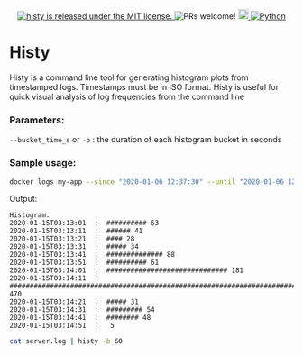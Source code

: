 <p align="center">
  <a href="https://github.com/bloXroute-Labs/bxgateway/blob/develop/LICENSE.md">
    <img src="https://img.shields.io/badge/license-MIT-blue.svg" alt="histy is released under the MIT license." />
  </a>
  <a>
    <img src="https://img.shields.io/badge/PRs-welcome-brightgreen.svg" alt="PRs welcome!" />
  </a>
  <a href="https://badge.fury.io/py/histy">
    <img src="https://badge.fury.io/py/histy.svg" alt="PyPI version" height="18">
  </a>
  <a href="https://python.org">
    <img alt="Python" src="https://img.shields.io/badge/Python-3.6%20%7C%203.7-blue">  
  </a>
</p>

# Histy

Histy is a command line tool for generating histogram plots from timestamped logs. 
Timestamps must be in ISO format.
Histy is useful for quick visual analysis of log frequencies from the command line

### Parameters:
`--bucket_time_s` or `-b` : the duration of each histogram bucket in seconds 

### Sample usage:
```bash
docker logs my-app --since "2020-01-06 12:37:30" --until "2020-01-06 12:38:30" | histy -b 10
```
Output:
```
Histogram:
2020-01-15T03:13:01  :  ########## 63
2020-01-15T03:13:11  :  ###### 41
2020-01-15T03:13:21  :  #### 28
2020-01-15T03:13:31  :  ##### 34
2020-01-15T03:13:41  :  ############## 88
2020-01-15T03:13:51  :  ########## 61
2020-01-15T03:14:01  :  ############################## 181
2020-01-15T03:14:11  :  ################################################################################ 470
2020-01-15T03:14:21  :  ##### 31
2020-01-15T03:14:31  :  ######### 54
2020-01-15T03:14:41  :  ######## 48
2020-01-15T03:14:51  :   5

```
```bash
cat server.log | histy -b 60
```

